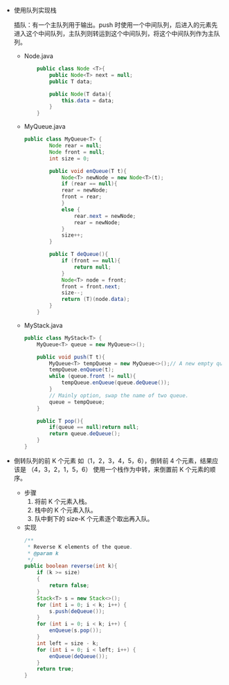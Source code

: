 - 使用队列实现栈

  插队：有一个主队列用于输出。push 时使用一个中间队列，后进入的元素先进入这个中间队列，主队列则转运到这个中间队列，将这个中间队列作为主队列。
  

  - Node.java
    ```java
        public class Node <T>{
            public Node<T> next = null;
            public T data;

            public Node(T data){
                this.data = data;
            }    
        }
    ```
        

  - MyQueue.java
    ```java
    public class MyQueue<T> {
            Node rear = null;
            Node front = null;
            int size = 0;

            public void enQueue(T t){
                Node<T> newNode = new Node<T>(t);
                if (rear == null){
                rear = newNode;
                front = rear;
                }
                else {
                    rear.next = newNode;
                    rear = newNode;
                }
                size++;
            }

            public T deQueue(){
                if (front == null){
                    return null;
                }
                Node<T> node = front;
                front = front.next;
                size--;
                return (T)(node.data);
            }
        }    
    ```
  - MyStack.java

    ```java
    public class MyStack<T> {
        MyQueue<T> queue = new MyQueue<>();

        public void push(T t){
            MyQueue<T> tempQueue = new MyQueue<>();// A new empty queue.
            tempQueue.enQueue(t);
            while (queue.front != null){
                tempQueue.enQueue(queue.deQueue());
            }
            // Mainly option, swap the name of two queue.
            queue = tempQueue;
        }

        public T pop(){
            if(queue == null)return null;
            return queue.deQueue();
        }
    }
    ```  
        


- 倒转队列的前 K 个元素
  如（1，2，3，4，5，6），倒转前 4 个元素，结果应该是 （4，3，2，1，5，6）
  使用一个栈作为中转，来倒置前 K 个元素的顺序。
  - 步骤
    1. 将前 K 个元素入栈。
    2. 栈中的 K 个元素入队。
    3. 队中剩下的 size-K 个元素逐个取出再入队。
  - 实现
    ```java
    /**
     * Reverse K elements of the queue.
     * @param k
     */
    public boolean reverse(int k){
        if (k >= size)
        {
            return false;
        }
        Stack<T> s = new Stack<>();
        for (int i = 0; i < k; i++) {
            s.push(deQueue());
        }
        for (int i = 0; i < k; i++) {
            enQueue(s.pop());
        }
        int left = size - k;
        for (int i = 0; i < left; i++) {
            enQueue(deQueue());
        }
        return true;
    }
    ```